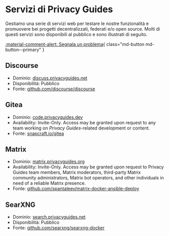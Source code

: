 # Servizi di Privacy Guides

Gestiamo una serie di servizi web per testare le nostre funzionalità e promuovere bei progetti decentralizzati, federati e/o open source. Molti di questi servizi sono disponibili al pubblico e sono illustrati di seguito.

[:material-comment-alert: Segnala un problema](https://discuss.privacyguides.net/c/services/2){ class="md-button md-button--primary" }

## Discourse

- Dominio: [discuss.privacyguides.net](https://discuss.privacyguides.net)
- Disponibilità: Pubblico
- Fonte: [github.com/discourse/discourse](https://github.com/discourse/discourse)

## Gitea

- Dominio: [code.privacyguides.dev](https://code.privacyguides.dev)
- Availability: Invite-Only. Access may be granted upon request to any team working on *Privacy Guides*-related development or content.
- Fonte: [snapcraft.io/gitea](https://snapcraft.io/gitea)

## Matrix

- Dominio: [matrix.privacyguides.org](https://matrix.privacyguides.org)
- Availability: Invite-Only. Access may be granted upon request to Privacy Guides team members, Matrix moderators, third-party Matrix community administrators, Matrix bot operators, and other individuals in need of a reliable Matrix presence.
- Fonte: [github.com/spantaleev/matrix-docker-ansible-deploy](https://github.com/spantaleev/matrix-docker-ansible-deploy)

## SearXNG

- Dominio: [search.privacyguides.net](https://search.privacyguides.net)
- Disponibilità: Pubblico
- Fonte: [github.com/searxng/searxng-docker](https://github.com/searxng/searxng-docker)
